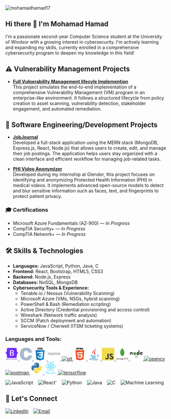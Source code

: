 <p align="left"> <img src="https://komarev.com/ghpvc/?username=mohamadhamad17&label=Profile%20views&color=0e75b6&style=flat" alt="mohamadhamad17" /> </p>

## Hi there 👋 I'm Mohamad Hamad

I'm a passionate second-year Computer Science student at the University of Windsor with a growing interest in cybersecurity. I'm actively learning and expanding my skills, currently enrolled in a comprehensive cybersecurity program to deepen my knowledge in this field!


## ⚠️ Vulnerability Management Projects

- **[Full Vulnerability Management lifecyle Implemention](https://github.com/MohamadHamad17/vulnerability-management)**  
This project simulates the end-to-end implementation of a comprehensive Vulnerability Management (VM) program in an enterprise-like environment. It follows a structured lifecycle from policy creation to asset scanning, vulnerability detection, stakeholder engagement, and automated remediation.

## 🚀 Software Engineering/Development Projects

- **[JobJournal](https://github.com/MohamadHamad17/JobJournal)**  
  Developed a full-stack application using the MERN stack (MongoDB, Express.js, React, Node.js) that allows users to create, edit, and manage their job postings. The application helps users stay organized with a clean interface and efficient workflow for managing job-related tasks.

- **[PHI Video Anonymizer](https://github.com/MohamadHamad17/PHI-Video-Anonymizer)**  
  Developed during my internship at Glendor, this project focuses on identifying and anonymizing Protected Health Information (PHI) in medical videos. It implements advanced open-source models to detect and blur sensitive information such as faces, text, and fingerprints to protect patient privacy. 


### 🎓 Certifications  
- Microsoft Azure Fundamentals (AZ-900) — *In Progress*  
- CompTIA Security+ — *In Progress*  
- CompTIA Network+ — *In Progress*

## 🛠 Skills & Technologies
- **Languages:** JavaScript, Python, Java, C  
- **Frontend:** React, Bootstrap, HTML5, CSS3  
- **Backend:** Node.js, Express  
- **Databases:** NoSQL, MongoDB  
- **Cybersecurity Tools & Experience:**  
  - Tenable.io / Nessus (Vulnerability Scanning)  
  - Microsoft Azure (VMs, NSGs, hybrid scanning)  
  - PowerShell & Bash (Remediation scripting)  
  - Active Directory (Credential provisioning and access control)  
  - Wireshark (Network traffic analysis)  
  - SCCM (Patch deployment and automation)  
  - ServiceNow / Cherwell (ITSM ticketing systems)


<h3 align="left">Languages and Tools:</h3>
<p align="left"> <a href="https://getbootstrap.com" target="_blank" rel="noreferrer"> <img src="https://raw.githubusercontent.com/devicons/devicon/master/icons/bootstrap/bootstrap-plain-wordmark.svg" alt="bootstrap" width="40" height="40"/> </a> <a href="https://www.cprogramming.com/" target="_blank" rel="noreferrer"> <img src="https://raw.githubusercontent.com/devicons/devicon/master/icons/c/c-original.svg" alt="c" width="40" height="40"/> </a> <a href="https://www.w3schools.com/css/" target="_blank" rel="noreferrer"> <img src="https://raw.githubusercontent.com/devicons/devicon/master/icons/css3/css3-original-wordmark.svg" alt="css3" width="40" height="40"/> </a> <a href="https://expressjs.com" target="_blank" rel="noreferrer"> <img src="https://raw.githubusercontent.com/devicons/devicon/master/icons/express/express-original-wordmark.svg" alt="express" width="40" height="40"/> </a> <a href="https://git-scm.com/" target="_blank" rel="noreferrer"> <img src="https://www.vectorlogo.zone/logos/git-scm/git-scm-icon.svg" alt="git" width="40" height="40"/> </a> <a href="https://www.w3.org/html/" target="_blank" rel="noreferrer"> <img src="https://raw.githubusercontent.com/devicons/devicon/master/icons/html5/html5-original-wordmark.svg" alt="html5" width="40" height="40"/> </a> <a href="https://www.java.com" target="_blank" rel="noreferrer"> <img src="https://raw.githubusercontent.com/devicons/devicon/master/icons/java/java-original.svg" alt="java" width="40" height="40"/> </a> <a href="https://developer.mozilla.org/en-US/docs/Web/JavaScript" target="_blank" rel="noreferrer"> <img src="https://raw.githubusercontent.com/devicons/devicon/master/icons/javascript/javascript-original.svg" alt="javascript" width="40" height="40"/> </a> <a href="https://www.mongodb.com/" target="_blank" rel="noreferrer"> <img src="https://raw.githubusercontent.com/devicons/devicon/master/icons/mongodb/mongodb-original-wordmark.svg" alt="mongodb" width="40" height="40"/> </a> <a href="https://nodejs.org" target="_blank" rel="noreferrer"> <img src="https://raw.githubusercontent.com/devicons/devicon/master/icons/nodejs/nodejs-original-wordmark.svg" alt="nodejs" width="40" height="40"/> </a> <a href="https://opencv.org/" target="_blank" rel="noreferrer"> <img src="https://www.vectorlogo.zone/logos/opencv/opencv-icon.svg" alt="opencv" width="40" height="40"/> </a> <a href="https://postman.com" target="_blank" rel="noreferrer"> <img src="https://www.vectorlogo.zone/logos/getpostman/getpostman-icon.svg" alt="postman" width="40" height="40"/> </a> <a href="https://www.python.org" target="_blank" rel="noreferrer"> <img src="https://raw.githubusercontent.com/devicons/devicon/master/icons/python/python-original.svg" alt="python" width="40" height="40"/> </a> <a href="https://reactjs.org/" target="_blank" rel="noreferrer"> <img src="https://raw.githubusercontent.com/devicons/devicon/master/icons/react/react-original-wordmark.svg" alt="react" width="40" height="40"/> </a> <a href="https://www.tensorflow.org" target="_blank" rel="noreferrer"> <img src="https://www.vectorlogo.zone/logos/tensorflow/tensorflow-icon.svg" alt="tensorflow" width="40" height="40"/> </a> </p> 

![JavaScript](https://img.shields.io/badge/-JavaScript-F7DF1E?logo=javascript&logoColor=black&style=flat-square)
&nbsp;&nbsp;
![React](https://img.shields.io/badge/-React-61DAFB?logo=react&logoColor=white&style=flat-square)'
&nbsp;&nbsp;
![Python](https://img.shields.io/badge/-Python-3776AB?logo=python&logoColor=white&style=flat-square)
&nbsp;&nbsp;
![Java](https://img.shields.io/badge/-Java-007396?logo=java&logoColor=white&style=flat-square)
&nbsp;&nbsp;
![C](https://img.shields.io/badge/-C-A8B9CC?logo=c&logoColor=white&style=flat-square)
&nbsp;&nbsp;
![Machine Learning](https://img.shields.io/badge/-Machine%20Learning-102230?logo=machine-learning&logoColor=white&style=flat-square)

## 🤝 Let's Connect
[![LinkedIn](https://img.shields.io/badge/-LinkedIn-blue?style=flat-square&logo=Linkedin&logoColor=white)](https://www.linkedin.com/in/mohamad-hamad-428a15318/)
&nbsp;&nbsp;
[![Email](https://img.shields.io/badge/-Email-D14836?style=flat-square&logo=Gmail&logoColor=white)](mailto:mohamadhamad17@hotmail.com)
